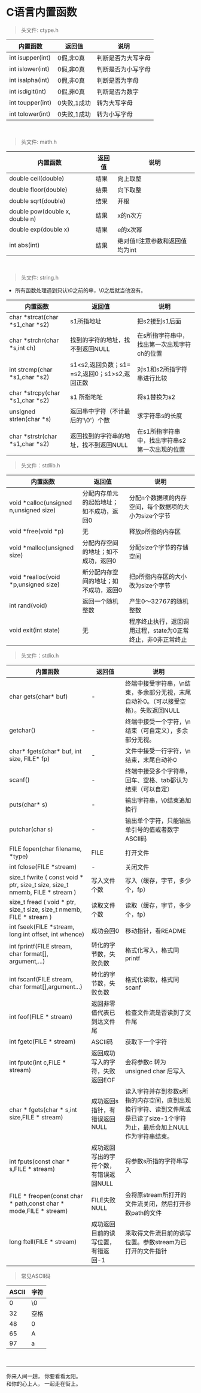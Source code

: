 # C语言内置函数

>头文件: ctype.h

内置函数|返回值|说明
-|-|-
int isupper(int)|0假,非0真|判断是否为大写字母
int islower(int)|0假,非0真|判断是否为小写字母
int isalpha(int)|0假,非0真|判断是否为字母
int isdigit(int)|0假,非0真|判断是否为数字
int toupper(int)|0失败,1成功|转为大写字母
int tolower(int)|0失败,1成功|转为小写字母

<br/>

>头文件: math.h

内置函数|返回值|说明
-|-|-
double ceil(double)|结果|向上取整
double floor(double)|结果|向下取整
double sqrt(double)|结果|开根
double pow(double x, double n)|结果|x的n次方
double exp(double x)|结果|e的x次幂
int abs(int)|结果|绝对值!!注意参数和返回值均为int

<br/>

>头文件: string.h

- 所有函数处理遇到只认\0之前的串，\0之后就当他没有。

内置函数|返回值|说明
-|-|-
char *strcat(char *s1,char *s2)|s1所指地址|把s2接到s1后面
char *strchr(char *s,int ch)|找到的字符的地址，找不到返回NULL | 在s所指字符串中，找出第一次出现字符ch的位置
int strcmp(char *s1,char *s2)|s1<s2,返回负数；s1= =s2,返回0；s1>s2,返回正数|对s1和s2所指字符串进行比较
char *strcpy(char *s1,char *s2)|s1 所指地址|将s1替换为s2
unsigned strlen(char *s)|返回串中字符（不计最后的'\0'）个数|求字符串s的长度
char *strstr(char *s1,char *s2)|返回找到的字符串的地址，找不到返回NULL|在s1所指字符串中，找出字符串s2第一次出现的位置

>头文件：stdlib.h

内置函数|返回值|说明
-|-|-
void *calloc(unsigned n,unsigned size)|分配内存单元的起始地址；如不成功，返回0|分配n个数据项的内存空间，每个数据项的大小为size个字节
void *free(void *p)|无|释放p所指的内存区
void *malloc(unsigned size)|分配内存空间的地址；如不成功，返回0|分配size个字节的存储空间
void *realloc(void *p,unsigned size)|新分配内存空间的地址；如不成功，返回0|把p所指内存区的大小改为size个字节
int rand(void)|返回一个随机整数|产生0～32767的随机整数
void exit(int state)|无|程序终止执行，返回调用过程，state为0正常终止，非0非正常终止

>头文件：stdio.h

内置函数|返回值|说明
-|-|-
char gets(char* buf)|-|终端中接受字符串，\n结束，多余部分无视，末尾自动补0。（可以接受空格）。失败返回NULL
getchar()|-|终端中接受一个字符，\n结束（可自定义），多余部分无视。
char* fgets(char* buf, int size, FILE* fp)|-|文件中接受一行字符，\n结束，末尾自动补0
scanf()|-|终端中接受多个字符串，回车、空格、tab都认为结束（可以自定）
puts(char* s)|-|输出字符串，\0结束追加换行
putchar(char s)|-|输出单个字符，只能输出单引号的值或者数字ASCII码
FILE fopen(char filename, *type)|FILE|打开文件
int fclose(FILE *stream)|-|关闭文件
size_t fwrite ( const void * ptr, size_t size, size_t nmemb, FILE * stream )|写入文件个数|写入（缓存，字节，多少个，fp）
size_t fread ( void * ptr, size_t size, size_t nmemb, FILE * stream )|读取文件个数|读取（缓存，字节，多少个，fp）
int fseek(FILE *stream, long int offset, int whence)|成功会回0|移动指针，看README
int fprintf(FILE stream, char format[], argument,...)|转化的字节数，失败负数|格式化写入，格式同printf
int fscanf(FILE stream, char format[],argument...)|转化的字节数，失败负数|格式化读取，格式同scanf
int feof(FILE * stream)|返回非零值代表已到达文件尾|检查文件流是否读到了文件尾
int fgetc(FILE * stream)|ASCII码|获取下一个字符
int fputc(int c,FILE * stream)|返回成功写入的字符，失败返回EOF|会将参数c 转为unsigned char 后写入
char * fgets(char * s,int size,FILE * stream)|成功返回s指针，有错误返回NULL|读入字符并存到参数s所指的内存空间，直到出现换行字符、读到文件尾或是已读了size-1个字符为止，最后会加上NULL作为字符串结束。
int fputs(const char * s,FILE * stream)|成功返回写出的字符个数，有错误返回NULL|将参数s所指的字符串写入
FILE * freopen(const char * path,const char * mode,FILE * stream)|FILE失败NULL|会将原stream所打开的文件流关闭，然后打开参数path的文件
long ftell(FILE * stream)|成功返回目前的读写位置，有错返回-1|来取得文件流目前的读写位置。参数stream为已打开的文件指针


>常见ASCII码

ASCII|字符
-|-
0|\0
32|空格
48|0
65|A
97|a

<br/>

---
你来人间一趟， 你要看看太阳。  
和你的心上人， 一起走在街上。